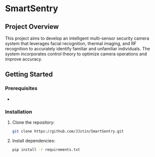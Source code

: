 # SmartSentry

## Project Overview

This project aims to develop an intelligent multi-sensor security camera system that leverages facial recognition, thermal imaging, and RF recognition to accurately identify familiar and unfamiliar individuals. The system incorporates control theory to optimize camera operations and improve accuracy.

## Getting Started

### Prerequisites
 -

### Installation

1. Clone the repository:
   ```bash
   git clone https://github.com/JJstin/SmartSentry.git
   ```
2. Install dependencies:
    ```bash
    pip install -r requirements.txt
    ```
